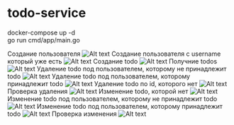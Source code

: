 # todo-service

docker-compose up -d   
go run cmd/app/main.go

Создание пользователя
![Alt text](assets/README/image.png)
Создание пользователя c username который уже есть
![Alt text](assets/README/image-1.png)
Создание todo
![Alt text](assets/README/image-2.png)
Получние todos
![Alt text](assets/README/image-3.png)
Удаление todo под пользователем, которому не принадлежит todo
![Alt text](assets/README/image-4.png)
Удаление todo под пользователем, которому принадлежит todo
![Alt text](assets/README/image-5.png)
Удаление todo по id, которого нет
![Alt text](assets/README/image-6.png)
Проверка удаления
![Alt text](assets/README/image-7.png)
Изменение todo, которой нет
![Alt text](assets/README/image-8.png)
Изменение todo под пользователем, которому не принадлежит todo
![Alt text](assets/README/image-9.png)
Изменение todo под пользователем, которому принадлежит todo
![Alt text](assets/README/image-10.png)
Проверка изменения
![Alt text](assets/README/image-11.png)